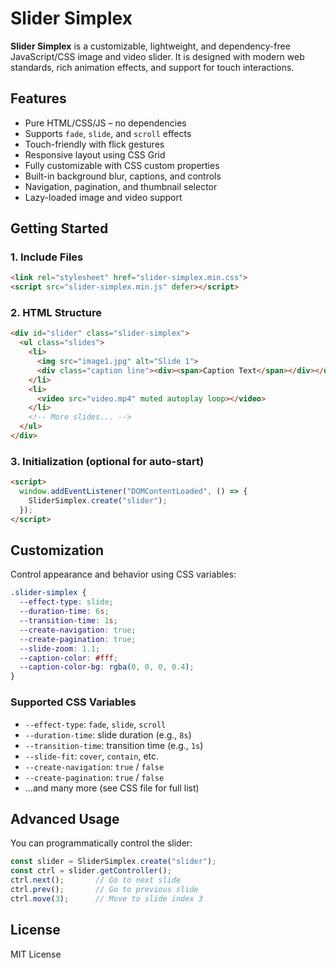 # Slider Simplex

**Slider Simplex** is a customizable, lightweight, and dependency-free JavaScript/CSS image and video slider. It is designed with modern web standards, rich animation effects, and support for touch interactions.

## Features

- Pure HTML/CSS/JS – no dependencies
- Supports `fade`, `slide`, and `scroll` effects
- Touch-friendly with flick gestures
- Responsive layout using CSS Grid
- Fully customizable with CSS custom properties
- Built-in background blur, captions, and controls
- Navigation, pagination, and thumbnail selector
- Lazy-loaded image and video support

## Getting Started

### 1. Include Files

```html
<link rel="stylesheet" href="slider-simplex.min.css">
<script src="slider-simplex.min.js" defer></script>
```

### 2. HTML Structure

```html
<div id="slider" class="slider-simplex">
  <ul class="slides">
    <li>
      <img src="image1.jpg" alt="Slide 1">
      <div class="caption line"><div><span>Caption Text</span></div></div>
    </li>
    <li>
      <video src="video.mp4" muted autoplay loop></video>
    </li>
    <!-- More slides... -->
  </ul>
</div>
```

### 3. Initialization (optional for auto-start)

```html
<script>
  window.addEventListener("DOMContentLoaded", () => {
    SliderSimplex.create("slider");
  });
</script>
```

## Customization

Control appearance and behavior using CSS variables:

```css
.slider-simplex {
  --effect-type: slide;
  --duration-time: 6s;
  --transition-time: 1s;
  --create-navigation: true;
  --create-pagination: true;
  --slide-zoom: 1.1;
  --caption-color: #fff;
  --caption-color-bg: rgba(0, 0, 0, 0.4);
}
```

### Supported CSS Variables

- `--effect-type`: `fade`, `slide`, `scroll`
- `--duration-time`: slide duration (e.g., `8s`)
- `--transition-time`: transition time (e.g., `1s`)
- `--slide-fit`: `cover`, `contain`, etc.
- `--create-navigation`: `true` / `false`
- `--create-pagination`: `true` / `false`
- ...and many more (see CSS file for full list)

## Advanced Usage

You can programmatically control the slider:

```js
const slider = SliderSimplex.create("slider");
const ctrl = slider.getController();
ctrl.next();       // Go to next slide
ctrl.prev();       // Go to previous slide
ctrl.move(3);      // Move to slide index 3
```

## License

MIT License

